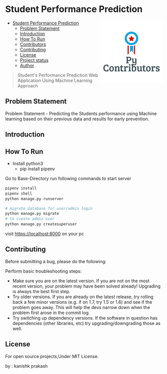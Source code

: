 # Student Performance Prediction

<img align="right" src="https://raw.githubusercontent.com/DrakeEntity/project-Image/master/9b2ca712-347a-4987-bac7-a4c3d106ed24_200x200.png" alt="pycontributors logo">

- [Student Performance Prediction](#student-performance-prediction)
  - [Problem Statement](#problem-statement)
  - [Introduction](#introduction)
  - [How To Run](#how-to-run)
  - [Contributors](#contributors)
  - [Contributing](#contributing)
  - [License](#license)
  - [Project status](#project-status)
  - [Author](#author)

> Student's Performance Prediction Web Application Using Machine Learning Approach

## Problem Statement

Problem Statement - Predicting the Students performance using Machine learning based on their previous data and results for early prevention.

## Introduction

## How To Run

- Install python3
  - pip install pipenv

Go to Base-Directory run following commands to start server

```bash
pipenv install
pipenv shell
python manage.py runserver
```

```bash
# migrate database for user/admin login
python manage.py migrate 
# to create admin user
python manage.py createsuperuser
```

visit <https://localhost:8000> on your pc





## Contributing

Before submitting a bug, please do the following:

Perform basic troubleshooting steps:

- Make sure you are on the latest version. If you are not on the most recent version, your problem may have been solved already! Upgrading is always the best first step.
- Try older versions. If you are already on the latest release, try rolling back a few minor versions (e.g. if on 1.7, try 1.5 or 1.6) and see if the problem goes away. This will help the devs narrow down when the problem first arose in the commit log.
- Try switching up dependency versions. If the software in question has dependencies (other libraries, etc) try upgrading/downgrading those as well.

## License

For open source projects,Under MIT License.

by : kanishk prakash
